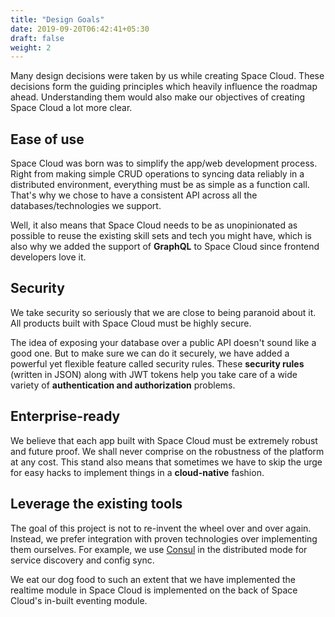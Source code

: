 ```yaml
---
title: "Design Goals"
date: 2019-09-20T06:42:41+05:30
draft: false
weight: 2
---
```


Many design decisions were taken by us while creating Space Cloud. These decisions form the guiding principles which heavily influence the roadmap ahead. Understanding them would also make our objectives of creating Space Cloud a lot more clear.

## Ease of use
Space Cloud was born was to simplify the app/web development process. Right from making simple CRUD operations to syncing data reliably in a distributed environment, everything must be as simple as a function call. That's why we chose to have a consistent API across all the databases/technologies we support.

Well, it also means that Space Cloud needs to be as unopinionated as possible to reuse the existing skill sets and tech you might have, which is also why we added the support of **GraphQL** to Space Cloud since frontend developers love it.

## Security
We take security so seriously that we are close to being paranoid about it. All products built with Space Cloud must be highly secure.

The idea of exposing your database over a public API doesn't sound like a good one. But to make sure we can do it securely, we have added a powerful yet flexible feature called security rules. These **security rules** (written in JSON) along with JWT tokens help you take care of a wide variety of **authentication and authorization** problems.

## Enterprise-ready
We believe that each app built with Space Cloud must be extremely robust and future proof. We shall never comprise on the robustness of the platform at any cost. This stand also means that sometimes we have to skip the urge for easy hacks to implement things in a **cloud-native** fashion.

## Leverage the existing tools
The goal of this project is not to re-invent the wheel over and over again. Instead, we prefer integration with proven technologies over implementing them ourselves. For example, we use [Consul](https://www.consul.io/) in the distributed mode for service discovery and config sync.

We eat our dog food to such an extent that we have implemented the realtime module in Space Cloud is implemented on the back of Space Cloud's in-built eventing module.